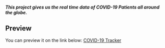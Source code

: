 ##### This project gives us the real time data of COVID-19 Patients all around the globe.

## Preview

You can preview it on the link below:
[COVID-19 Tracker](https://infallible-heisenberg-5d224e.netlify.app/)

